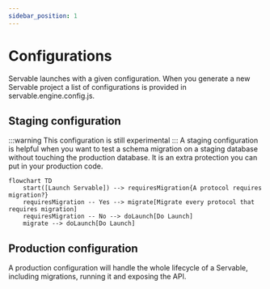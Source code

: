 ```yaml
---
sidebar_position: 1
---
```


# Configurations
Servable launches with a given configuration. When you generate a new Servable project a list of configurations is provided in servable.engine.config.js.

## Staging configuration
:::warning
This configuration is still experimental
:::
A staging configuration is helpful when you want to test a schema migration on a staging database without touching the production database. It is an extra protection you can put in your production code.

```mermaid
flowchart TD
    start([Launch Servable]) --> requiresMigration{A protocol requires migration?} 
    requiresMigration -- Yes --> migrate[Migrate every protocol that requires migration]
    requiresMigration -- No --> doLaunch[Do Launch]
    migrate --> doLaunch[Do Launch]
```

## Production configuration
A production configuration will handle the whole lifecycle of a Servable, including migrations, running it and exposing the API. 